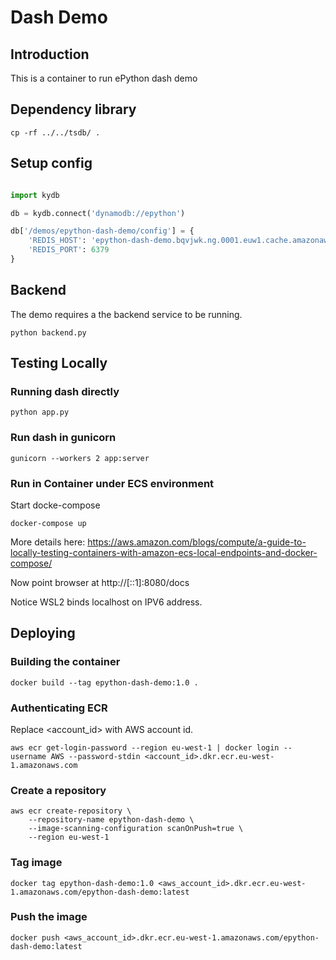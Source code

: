 # Dash Demo

## Introduction

This is a container to run ePython dash demo

## Dependency library

```
cp -rf ../../tsdb/ .
```


## Setup config

```python

import kydb

db = kydb.connect('dynamodb://epython')

db['/demos/epython-dash-demo/config'] = {
    'REDIS_HOST': 'epython-dash-demo.bqvjwk.ng.0001.euw1.cache.amazonaws.com',
    'REDIS_PORT': 6379
}
```

## Backend

The demo requires a the backend service to be running.

```
python backend.py
```

## Testing Locally

### Running dash directly

```
python app.py
```

### Run dash in gunicorn

```
gunicorn --workers 2 app:server
```

### Run in Container under ECS environment

Start docke-compose

```
docker-compose up
```

More details here: https://aws.amazon.com/blogs/compute/a-guide-to-locally-testing-containers-with-amazon-ecs-local-endpoints-and-docker-compose/

Now point browser at http://[::1]:8080/docs

Notice WSL2 binds localhost on IPV6 address.

## Deploying


### Building the container

```
docker build --tag epython-dash-demo:1.0 .
```

### Authenticating ECR

Replace <account_id> with AWS account id.

```
aws ecr get-login-password --region eu-west-1 | docker login --username AWS --password-stdin <account_id>.dkr.ecr.eu-west-1.amazonaws.com
```

### Create a repository

```
aws ecr create-repository \
    --repository-name epython-dash-demo \
    --image-scanning-configuration scanOnPush=true \
    --region eu-west-1
```

### Tag image

```
docker tag epython-dash-demo:1.0 <aws_account_id>.dkr.ecr.eu-west-1.amazonaws.com/epython-dash-demo:latest
```

### Push the image

```
docker push <aws_account_id>.dkr.ecr.eu-west-1.amazonaws.com/epython-dash-demo:latest
```